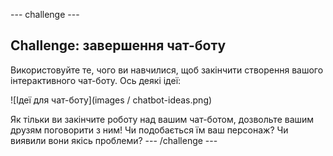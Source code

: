 \--- challenge \---

## Challenge: завершення чат-боту

Використовуйте те, чого ви навчилися, щоб закінчити створення вашого інтерактивного чат-боту. Ось деякі ідеї:

![Ідеї для чат-боту](images / chatbot-ideas.png)

Як тільки ви закінчите роботу над вашим чат-ботом, дозвольте вашим друзям поговорити з ним! Чи подобається їм ваш персонаж? Чи виявили вони якісь проблеми? \--- /challenge \---
